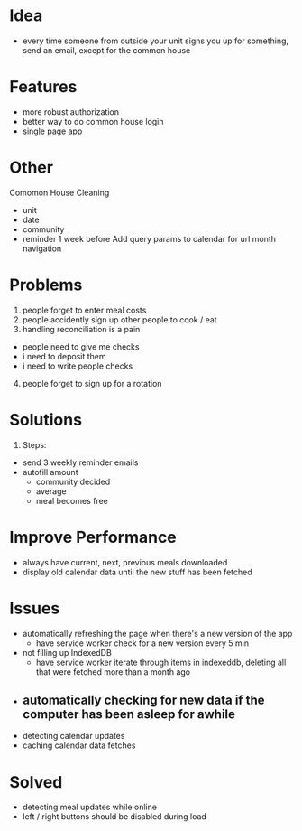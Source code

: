 # Idea

- every time someone from outside your unit signs you up for something, send an email, except for the common house

# Features

- more robust authorization
- better way to do common house login
- single page app

# Other

Comomon House Cleaning

- unit
- date
- community
- reminder 1 week before
  Add query params to calendar for url month navigation

# Problems

1.  people forget to enter meal costs
2.  people accidently sign up other people to cook / eat
3.  handling reconciliation is a pain

- people need to give me checks
- i need to deposit them
- i need to write people checks

4.  people forget to sign up for a rotation

# Solutions

1.  Steps:

- send 3 weekly reminder emails
- autofill amount
  - community decided
  - average
  - meal becomes free

# Improve Performance

- always have current, next, previous meals downloaded
- display old calendar data until the new stuff has been fetched

# Issues

- automatically refreshing the page when there's a new version of the app
  - have service worker check for a new version every 5 min
- not filling up IndexedDB
  - have service worker iterate through items in indexeddb,
    deleting all that were fetched more than a month ago
- ## automatically checking for new data if the computer has been asleep for awhile
- detecting calendar updates
- caching calendar data fetches

# Solved

- detecting meal updates while online
- left / right buttons should be disabled during load
